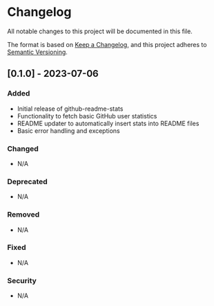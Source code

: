 # Changelog

All notable changes to this project will be documented in this file.

The format is based on [Keep a Changelog](https://keepachangelog.com/en/1.0.0/),
and this project adheres to [Semantic Versioning](https://semver.org/spec/v2.0.0.html).

## [0.1.0] - 2023-07-06

### Added
- Initial release of github-readme-stats
- Functionality to fetch basic GitHub user statistics
- README updater to automatically insert stats into README files
- Basic error handling and exceptions

### Changed
- N/A

### Deprecated
- N/A

### Removed
- N/A

### Fixed
- N/A

### Security
- N/A